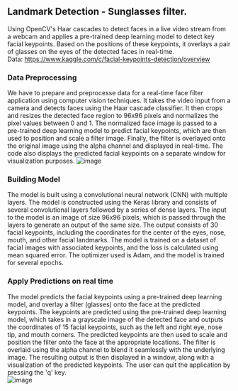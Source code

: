## Landmark Detection - Sunglasses filter. 
Using OpenCV's Haar cascades to detect faces in a live video stream from a webcam and applies a pre-trained deep learning model to detect key facial keypoints. Based on the positions of these keypoints, it overlays a pair of glasses on the eyes of the detected faces in real-time. <br>
Data: https://www.kaggle.com/c/facial-keypoints-detection/overview <br>
### Data Preprocessing
We have to prepare and preprocesse data for a real-time face filter application using computer vision techniques. It takes the video input from a camera and detects faces using the Haar cascade classifier. It then crops and resizes the detected face region to 96x96 pixels and normalizes the pixel values between 0 and 1. The normalized face image is passed to a pre-trained deep learning model to predict facial keypoints, which are then used to position and scale a filter image. Finally, the filter is overlayed onto the original image using the alpha channel and displayed in real-time. The code also displays the predicted facial keypoints on a separate window for visualization purposes.
![image](https://user-images.githubusercontent.com/63263652/235899291-7497b3cc-1c17-4b34-804a-e677e8d5a801.png)

### Building Model
The model is built using a convolutional neural network (CNN) with multiple layers. The model is constructed using the Keras library and consists of several convolutional layers followed by a series of dense layers. The input to the model is an image of size 96x96 pixels, which is passed through the layers to generate an output of the same size. The output consists of 30 facial keypoints, including the coordinates for the center of the eyes, nose, mouth, and other facial landmarks. The model is trained on a dataset of facial images with associated keypoints, and the loss is calculated using mean squared error. The optimizer used is Adam, and the model is trained for several epochs.

### Apply Predictions on real time
The model predicts the facial keypoints using a pre-trained deep learning model, and overlay a filter (glasses) onto the face at the predicted keypoints. The keypoints are predicted using the pre-trained deep learning model, which takes in a grayscale image of the detected face and outputs the coordinates of 15 facial keypoints, such as the left and right eye, nose tip, and mouth corners. The predicted keypoints are then used to scale and position the filter onto the face at the appropriate locations. The filter is overlaid using the alpha channel to blend it seamlessly with the underlying image. The resulting output is then displayed in a window, along with a visualization of the predicted keypoints. The user can quit the application by pressing the 'q' key. <br>
![image](https://user-images.githubusercontent.com/63263652/235900913-c7a1d6fa-c882-40ef-bd57-152f84b8fe56.png)
